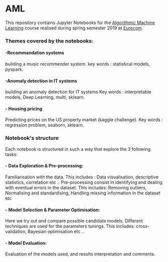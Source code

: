 # AML
This repository contains Jupyter Notebooks for the [Algorithmic Machine Learning](http://www.eurecom.fr/en/course/AML-2020Spring) course realised during spring semester 2019 at [Eurecom](http://www.eurecom.fr/en).


### Themes covered by the notebooks: 
#### -Recommandation systems
building a music recommender system.
key words : statistical models, pyspark.
#### -Anomaly detection in IT systems
building an anomaly detection for IT systems
Key words : interpretable models, Deep Learning, multi, sklearn.
#### - Housing pricing
Predicting prices on the US property market (kaggle challenge).
Key words : regression problem, seaborn, sklearn. 


### Notebook's structure 
Each notebook is structured in such a way that explore the 3 following tasks:
#### - Data Exploration & Pre-processing: 
Familiarisation with the data. This includes : Data visualisation, descriptive statistics, correlation etc .. 
Pre-processing consist in identifying and dealing with eventual errors in the dataset. This includes: Removing outliers, Normalising and standardising, Handling missing information in the dataset etc 
#### - Model Selection & Parameter Optimisation:
Here we try out and compare possible candidate models. 
Different techniques are used for the parameters tunings. This includes: cross-validation, Bayesian optimisation etc .. 
#### - Model Evaluation:
Evaluation of the models used, and results interpretation and comments.

